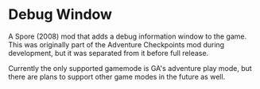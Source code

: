 # Debug Window
 A Spore (2008) mod that adds a debug information window to the game. This was originally part of the Adventure Checkpoints mod during development, but it was separated from it before full release.

Currently the only supported gamemode is GA's adventure play mode, but there are plans to support other game modes in the future as well.
